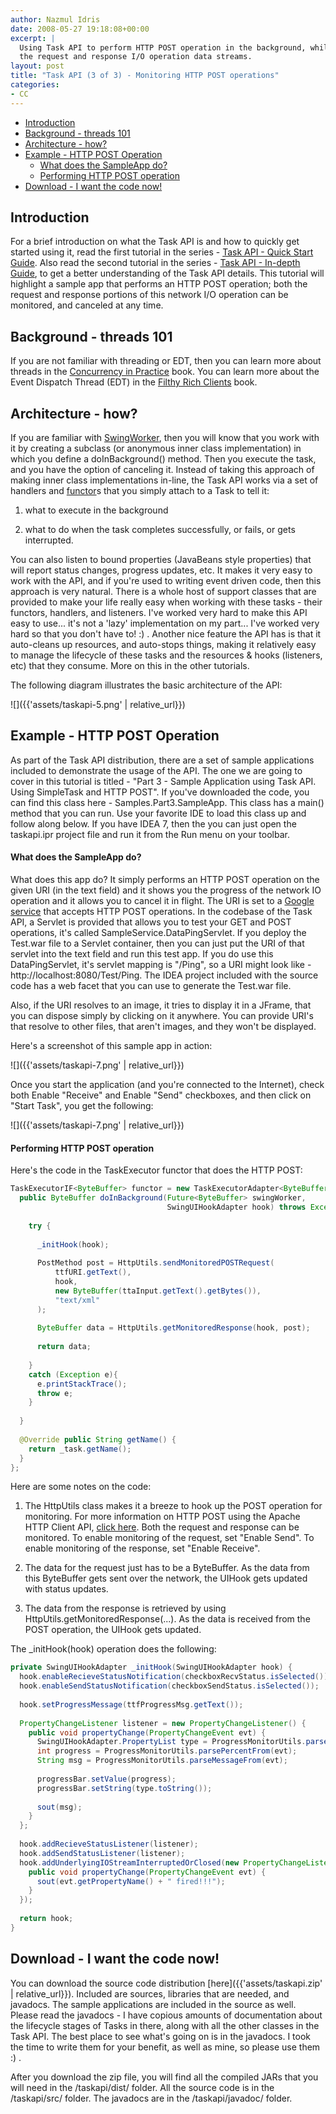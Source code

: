 ```yaml
---
author: Nazmul Idris
date: 2008-05-27 19:18:08+00:00
excerpt: |
  Using Task API to perform HTTP POST operation in the background, while monitoring
  the request and response I/O operation data streams.
layout: post
title: "Task API (3 of 3) - Monitoring HTTP POST operations"
categories:
- CC
---
```


<!-- START doctoc generated TOC please keep comment here to allow auto update -->
<!-- DON'T EDIT THIS SECTION, INSTEAD RE-RUN doctoc TO UPDATE -->


- [Introduction](#introduction)
- [Background - threads 101](#background---threads-101)
- [Architecture - how?](#architecture---how)
- [Example - HTTP POST Operation](#example---http-post-operation)
    - [What does the SampleApp do?](#what-does-the-sampleapp-do)
    - [Performing HTTP POST operation](#performing-http-post-operation)
- [Download - I want the code now!](#download---i%C2%A0want-the-code-now)

<!-- END doctoc generated TOC please keep comment here to allow auto update -->

## Introduction

For a brief introduction on what the Task API is and how to quickly get started using it, read the first tutorial in the series - [Task API - Quick Start Guide](https://developerlifecom.wordpress.com/2008/04/06/task-api-quick-start-guide/). Also read the second tutorial in the series - [Task API - In-depth Guide](https://developerlifecom.wordpress.com/2008/04/08/task-api-2-of-5-task-api-in-depth/), to get a better understanding of the Task API details. This tutorial will highlight a sample app that performs an HTTP POST operation; both the request and response portions of this network I/O operation can be monitored, and canceled at any time.

## Background - threads 101

If you are not familiar with threading or EDT, then you can learn more about threads in the [Concurrency in Practice](http://www.amazon.com/gp/product/0321349601/104-6050793-5284701?ie=UTF8&tag=developerlife-20&linkCode=xm2&camp=1789&creativeASIN=0321349601) book. You can learn more about the Event Dispatch Thread (EDT) in the [Filthy Rich Clients](http://www.amazon.com/gp/product/0132413930/104-6050793-5284701?ie=UTF8&tag=developerlife-20&linkCode=xm2&camp=1789&creativeASIN=0132413930) book.

## Architecture - how?

If you are familiar with [SwingWorker](http://java.sun.com/javase/6/docs/api/javax/swing/SwingWorker.html), then you will know that you work with it by creating a subclass (or anonymous inner class implementation) in which you define a doInBackground() method. Then you execute the task, and you have the option of canceling it. Instead of taking this approach of making inner class implementations in-line, the Task API works via a set of handlers and [functor](http://en.wikipedia.org/wiki/Functor)s that you simply attach to a Task to tell it:

  1. what to execute in the background

  2. what to do when the task completes successfully, or fails, or gets interrupted.

You can also listen to bound properties (JavaBeans style properties) that will report status changes, progress updates, etc. It makes it very easy to work with the API, and if you're used to writing event driven code, then this approach is very natural. There is a whole host of support classes that are provided to make your life really easy when working with these tasks - their functors, handlers, and listeners. I've worked very hard to make this API easy to use... it's not a 'lazy' implementation on my part... I've worked very hard so that you don't have to! :) . Another nice feature the API has is that it auto-cleans up resources, and auto-stops things, making it relatively easy to manage the lifecycle of these tasks and the resources & hooks (listeners, etc) that they consume. More on this in the other tutorials.

The following diagram illustrates the basic architecture of the API:

![]({{'assets/taskapi-5.png' | relative_url}})

## Example - HTTP POST Operation

As part of the Task API distribution, there are a set of sample applications included to demonstrate the usage of the API. The one we are going to cover in this tutorial is titled - "Part 3 - Sample Application using Task API. Using SimpleTask and HTTP POST". If you've downloaded the code, you can find this class here - Samples.Part3.SampleApp. This class has a main() method that you can run. Use your favorite IDE to load this class up and follow along below. If you have IDEA 7, then the you can just open the taskapi.ipr project file and run it from the Run menu on your toolbar.

#### What does the SampleApp do?

What does this app do? It simply performs an HTTP POST operation on the given URI (in the text field) and it shows you the progress of the network IO operation and it allows you to cancel it in flight. The URI is set to a [Google service](http://www.google.com/help/blogsearch/pinging_API.html) that accepts HTTP POST operations. In the codebase of the Task API, a Servlet is provided that allows you to test your GET and POST operations, it's called SampleService.DataPingServlet. If you deploy the Test.war file to a Servlet container, then you can just put the URI of that servlet into the text field and run this test app. If you do use this DataPingServlet, it's servlet mapping is "/Ping", so a URI might look like - http://localhost:8080/Test/Ping. The IDEA project included with the source code has a web facet that you can use to generate the Test.war file.

Also, if the URI resolves to an image, it tries to display it in a JFrame, that you can dispose simply by clicking on it anywhere. You can provide URI's that resolve to other files, that aren't images, and they won't be displayed.

Here's a screenshot of this sample app in action:

![]({{'assets/taskapi-7.png' | relative_url}})

Once you start the application (and you're connected to the Internet), check both Enable "Receive" and Enable "Send" checkboxes, and then click on "Start Task", you get the following:

![]({{'assets/taskapi-7.png' | relative_url}})

#### Performing HTTP POST operation

Here's the code in the TaskExecutor functor that does the HTTP POST:

```java
TaskExecutorIF<ByteBuffer> functor = new TaskExecutorAdapter<ByteBuffer>() {
  public ByteBuffer doInBackground(Future<ByteBuffer> swingWorker, 
                                   SwingUIHookAdapter hook) throws Exception {
 
    try {
 
      _initHook(hook);
 
      PostMethod post = HttpUtils.sendMonitoredPOSTRequest(
          ttfURI.getText(),
          hook,
          new ByteBuffer(ttaInput.getText().getBytes()),
          "text/xml"
      );
 
      ByteBuffer data = HttpUtils.getMonitoredResponse(hook, post);
 
      return data;
 
    }
    catch (Exception e){
      e.printStackTrace();
      throw e;
    }
 
  }
 
  @Override public String getName() {
    return _task.getName();
  }
};
```

Here are some notes on the code:

  1. The HttpUtils class makes it a breeze to hook up the POST operation for monitoring. For more information on HTTP POST using the Apache HTTP Client API, [click here](http://hc.apache.org/httpclient-3.x/methods/post.html). Both the request and response can be monitored. To enable monitoring of the request, set "Enable Send". To enable monitoring of the response, set "Enable Receive".

  2. The data for the request just has to be a ByteBuffer. As the data from this ByteBuffer gets sent over the network, the UIHook gets updated with status updates.

  3. The data from the response is retrieved by using HttpUtils.getMonitoredResponse(...). As the data is received from the POST operation, the UIHook gets updated.

The _initHook(hook) operation does the following:

```java
private SwingUIHookAdapter _initHook(SwingUIHookAdapter hook) {
  hook.enableRecieveStatusNotification(checkboxRecvStatus.isSelected());
  hook.enableSendStatusNotification(checkboxSendStatus.isSelected());
 
  hook.setProgressMessage(ttfProgressMsg.getText());
 
  PropertyChangeListener listener = new PropertyChangeListener() {
    public void propertyChange(PropertyChangeEvent evt) {
      SwingUIHookAdapter.PropertyList type = ProgressMonitorUtils.parseTypeFrom(evt);
      int progress = ProgressMonitorUtils.parsePercentFrom(evt);
      String msg = ProgressMonitorUtils.parseMessageFrom(evt);
 
      progressBar.setValue(progress);
      progressBar.setString(type.toString());
 
      sout(msg);
    }
  };
 
  hook.addRecieveStatusListener(listener);
  hook.addSendStatusListener(listener);
  hook.addUnderlyingIOStreamInterruptedOrClosed(new PropertyChangeListener() {
    public void propertyChange(PropertyChangeEvent evt) {
      sout(evt.getPropertyName() + " fired!!!");
    }
  });
 
  return hook;
}
```

## Download - I want the code now!

You can download the source code distribution [here]({{'assets/taskapi.zip' | relative_url}}). 
Included are sources, libraries that are needed, and javadocs. The sample applications are included in the source as well. Please read the javadocs - I have copious amounts of documentation about the lifecycle stages of Tasks in there, along with all the other classes in the Task API. The best place to see what's going on is in the javadocs. I took the time to write them for your benefit, as well as mine, so please use them :) .

After you download the zip file, you will find all the compiled JARs that you will need in the /taskapi/dist/ folder. All the source code is in the /taskapi/src/ folder. The javadocs are in the /taskapi/javadoc/ folder.
